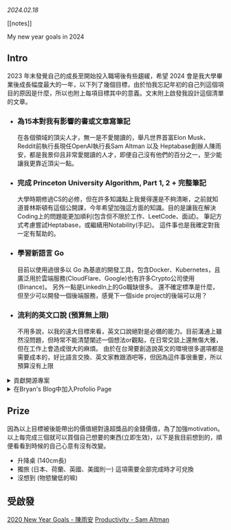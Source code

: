 *2024.02.18*

[[notes]]

My new year goals in 2024

## Intro
2023 年末發覺自己的成長至開始投入職場後有些趨緩，希望 2024 會是我大學畢業後成長幅度最大的一年，以下列了幾個目標，由於怕我忘記年初的自己列這個項目的原因是什麼，所以也附上每項目標其中的意義。文末附上啟發我設計這個清單的文章。


- ### 為15本對我有影響的書或文章寫筆記
	在各個領域的頂尖人才，無一是不愛閱讀的，舉凡世界首富Elon Musk、Reddit前執行長現任OpenAI執行長Sam Altman 以及 Heptabase創辦人陳雨安，都是我景仰且非常愛閱讀的人才，即便自己沒有他們的百分之一，至少能讓我更靠近頂尖一點。

- ### 完成 Princeton University Algorithm, Part 1, 2 + 完整筆記
	大學時期修過CS的必修，但在許多知識點上我覺得還是不夠清晰，之前就知道普林斯頓有這個公開課，今年希望加強這方面的知識。目的是讓我在解決Coding上的問題能更加順利(包含但不限於工作、LeetCode、面試)。
	筆記方式考慮嘗試Heptabase，或繼續用Notability(手記)。
	這件事也是我確定對我一定有幫助的。

- ### 學習新語言 Go
	目前以使用過很多以 Go 為基底的開發工具，包含Docker、Kubernetes，且廣泛用於雲端服務(CloudFlare、Google)也有許多Crypto公司使用(Binance)。
	另外一點是LinkedIn上的Go職缺很多。
	還不確定標準是什麼，但至少可以開發一個後端服務，感覺下一個side project的後端可以用？

- ### 流利的英文口說 (預算無上限)</summary>
	不用多說，以我的遠大目標來看，英文口說絕對是必備的能力。目前溝通上雖然沒問題，但時常不能清楚闡述一個想法or觀點，在日常交談上還無傷大雅，但在工作上會造成很大的麻煩。
	由於在台灣要創造說英文的環境很多選項都是需要成本的，好比語言交換、英文家教跟酒吧等，但因為這件事很重要，所以預算沒有上限
</details>

<details>
	<summary>貢獻開源專案</summary>
	使用這麼多開源的套件，是時候做點貢獻了。也可以學習其中的系統架構、開發邏輯，對未來軟體的路肯定是相當有幫助的
</details>

<details>
	<summary>在Bryan's Blog中加入Profolio Page</summary>
	由於客製化程度較高，也希望自己的履歷能與其他人有所差異，其中至少需包含 1.中英文切換(預設英文) 2.時間軸 3.輸出PDF。
</details>

## Prize
因為以上目標被後能帶出的價值絕對遠超獎品的金錢價值，為了加強motivation。
以上每完成三個就可以買個自己想要的東西(立即生效)，以下是我目前想到的，順便看看到時候的自己心意有沒有改變。
- 升降桌 (140cm長)
- 獨旅 (日本、荷蘭、英國、美國則一) 這項需要全部完成時才可兌換
- 沒想到 (物慾蠻低的嘛)

## 受啟發
[2020 New Year Goals - 陳雨安](https://sheracaolity.ghost.io/2020-new-year-goals/)
[Productivity - Sam Altman](https://blog.samaltman.com/productivity)